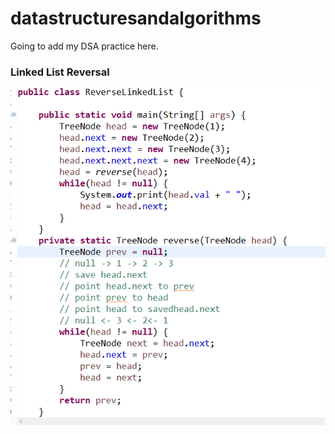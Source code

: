 # datastructuresandalgorithms
Going to add my DSA practice here.

### Linked List Reversal 
![LinkedList](https://github.com/CookJustin/datastructuresandalgorithms/blob/master/src/images/reverseLinkedList.png)

